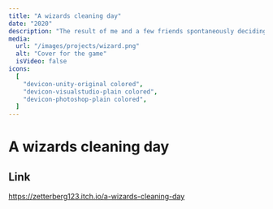```yaml
---
title: "A wizards cleaning day"
date: "2020"
description: "The result of me and a few friends spontaneously deciding to join a game jam with no prior knowledge in anything game design."
media:
  url: "/images/projects/wizard.png"
  alt: "Cover for the game"
  isVideo: false
icons:
  [
    "devicon-unity-original colored",
    "devicon-visualstudio-plain colored",
    "devicon-photoshop-plain colored",
  ]
---
```


# A wizards cleaning day

## Link

https://zetterberg123.itch.io/a-wizards-cleaning-day
